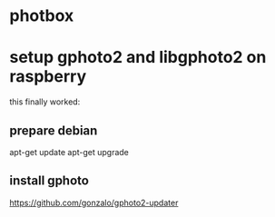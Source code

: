 # photbox



# setup gphoto2 and libgphoto2 on raspberry

this finally worked:

## prepare debian
apt-get update
apt-get upgrade

## install gphoto

https://github.com/gonzalo/gphoto2-updater
